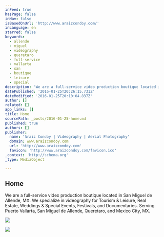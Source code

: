 ```yaml
---
inFeed: true
hasPage: false
inNav: false
isBasedOnUrl: 'http://www.araizcondoy.com/'
inLanguage: en
starred: false
keywords:
  - allende
  - miguel
  - videography
  - queretaro
  - full-service
  - vallarta
  - san
  - boutique
  - leisure
  - special
description: 'We are a full-service video production boutique located in San Miguel de Allende, MX. We specialize in videography for Tourism & Leisure, Real Estate, Weddings & Special Events, Festivals, and Documentaries. Serving Puerto Vallarta, San Miguel de Allende, Queretaro, and Mexico City, MX.'
datePublished: '2016-01-25T20:26:15.731Z'
dateModified: '2016-01-25T20:10:04.837Z'
author: []
related: []
app_links: []
title: Home
sourcePath: _posts/2016-01-25-home.md
published: true
authors: []
publisher:
  name: 'Araiz Condoy | Videography | Aerial Photography'
  domain: www.araizcondoy.com
  url: 'http://www.araizcondoy.com'
  favicon: 'http://www.araizcondoy.com/favicon.ico'
_context: 'http://schema.org'
_type: MediaObject

---
```

<article style=""><h1>Home</h1><p>We are a full-service video production boutique located in San Miguel de Allende, MX. We specialize in videography for Tourism &amp; Leisure, Real Estate, Weddings &amp; Special Events, Festivals, and Documentaries. Serving Puerto Vallarta, San Miguel de Allende, Queretaro, and Mexico City, MX.</p><img src="http://static1.squarespace.com/static/525f6444e4b0b2064e155ad5/t/525ff2bfe4b03c6d7aae9f39/1447287212957/?format=1000w" /></article>

![](https://the-grid-user-content.s3-us-west-2.amazonaws.com/5e5720f5-5b40-4ea7-973c-084bfdec6d94.png)